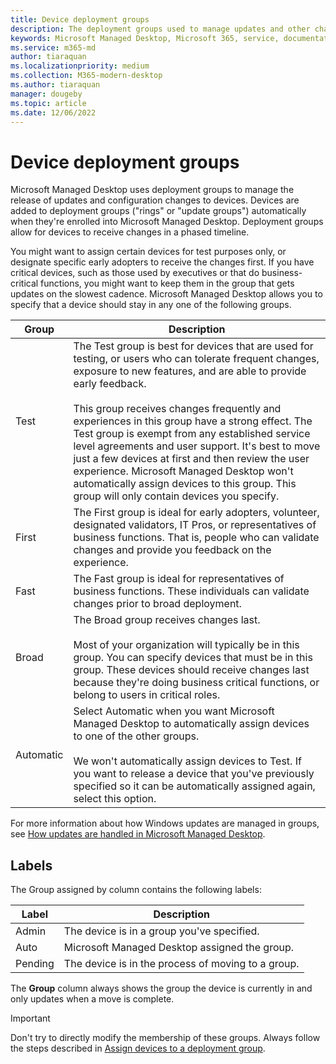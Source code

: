 ```yaml
---
title: Device deployment groups
description: The deployment groups used to manage updates and other changes
keywords: Microsoft Managed Desktop, Microsoft 365, service, documentation
ms.service: m365-md
author: tiaraquan
ms.localizationpriority: medium
ms.collection: M365-modern-desktop
ms.author: tiaraquan
manager: dougeby
ms.topic: article
ms.date: 12/06/2022
---
```


# Device deployment groups

Microsoft Managed Desktop uses deployment groups to manage the release of updates and configuration changes to devices. Devices are added to deployment groups ("rings" or "update groups") automatically when they're enrolled into Microsoft Managed Desktop. Deployment groups allow for devices to receive changes in a phased timeline.

You might want to assign certain devices for test purposes only, or designate specific early adopters to receive the changes first. If you have critical devices, such as those used by executives or that do business-critical functions, you might want to keep them in the group that gets updates on the slowest cadence. Microsoft Managed Desktop allows you to specify that a device should stay in any one of the following groups.

| Group | Description |
| ----- | ----- |
| Test | The Test group is best for devices that are used for testing, or users who can tolerate frequent changes, exposure to new features, and are able to provide early feedback.<br><br>This group receives changes frequently and experiences in this group have a strong effect. The Test group is exempt from any established service level agreements and user support. It's best to move just a few devices at first and then review the user experience. Microsoft Managed Desktop won't automatically assign devices to this group. This group will only contain devices you specify.
| First | The First group is ideal for early adopters, volunteer, designated validators, IT Pros, or representatives of business functions. That is, people who can validate changes and provide you feedback on the experience.
| Fast | The Fast group is ideal for representatives of business functions. These individuals can validate changes prior to broad deployment.
| Broad | The Broad group receives changes last.<br><br>Most of your organization will typically be in this group. You can specify devices that must be in this group. These devices should receive changes last because they're doing business critical functions, or belong to users in critical roles.
| Automatic | Select Automatic when you want Microsoft Managed Desktop to automatically assign devices to one of the other groups.<br><br>We won't automatically assign devices to Test. If you want to release a device that you've previously specified so it can be automatically assigned again, select this option.

For more information about how Windows updates are managed in groups, see [How updates are handled in Microsoft Managed Desktop](../operate/updates.md).

## Labels

The Group assigned by column contains the following labels:

| Label | Description |
| ----- | ----- |
| Admin | The device is in a group you've specified. |
| Auto | Microsoft Managed Desktop assigned the group. |
| Pending | The device is in the process of moving to a group. |

The **Group** column always shows the group the device is currently in and only updates when a move is complete.

> [!IMPORTANT]
> Don't try to directly modify the membership of these groups. Always follow the steps described in [Assign devices to a deployment group](../operate/assign-deployment-group.md).
